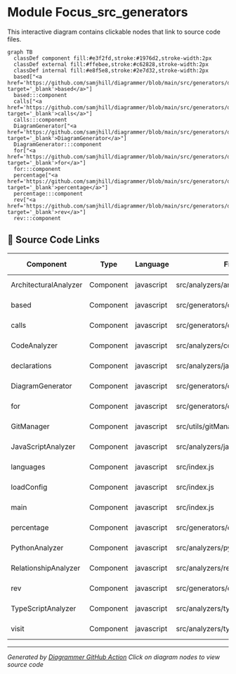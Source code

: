 # Module Focus_src_generators

This interactive diagram contains clickable nodes that link to source code files.

```mermaid
graph TB
  classDef component fill:#e3f2fd,stroke:#1976d2,stroke-width:2px
  classDef external fill:#ffebee,stroke:#c62828,stroke-width:2px
  classDef internal fill:#e8f5e8,stroke:#2e7d32,stroke-width:2px
  based["<a href='https://github.com/samjhill/diagrammer/blob/main/src/generators/diagramGenerator.js' target='_blank'>based</a>"]
  based:::component
  calls["<a href='https://github.com/samjhill/diagrammer/blob/main/src/generators/diagramGenerator.js' target='_blank'>calls</a>"]
  calls:::component
  DiagramGenerator["<a href='https://github.com/samjhill/diagrammer/blob/main/src/generators/diagramGenerator.js' target='_blank'>DiagramGenerator</a>"]
  DiagramGenerator:::component
  for["<a href='https://github.com/samjhill/diagrammer/blob/main/src/generators/diagramGenerator.js' target='_blank'>for</a>"]
  for:::component
  percentage["<a href='https://github.com/samjhill/diagrammer/blob/main/src/generators/diagramGenerator.js' target='_blank'>percentage</a>"]
  percentage:::component
  rev["<a href='https://github.com/samjhill/diagrammer/blob/main/src/generators/diagramGenerator.js' target='_blank'>rev</a>"]
  rev:::component

```

## 📁 Source Code Links

| Component | Type | Language | File Path | Source Link |
|-----------|------|----------|-----------|-------------|
| ArchitecturalAnalyzer | Component | javascript | src/analyzers/architecturalAnalyzer.js | [View Source](https://github.com/samjhill/diagrammer/blob/main/src/analyzers/architecturalAnalyzer.js) |
| based | Component | javascript | src/generators/diagramGenerator.js | [View Source](https://github.com/samjhill/diagrammer/blob/main/src/generators/diagramGenerator.js) |
| calls | Component | javascript | src/generators/diagramGenerator.js | [View Source](https://github.com/samjhill/diagrammer/blob/main/src/generators/diagramGenerator.js) |
| CodeAnalyzer | Component | javascript | src/analyzers/codeAnalyzer.js | [View Source](https://github.com/samjhill/diagrammer/blob/main/src/analyzers/codeAnalyzer.js) |
| declarations | Component | javascript | src/analyzers/javascriptAnalyzer.js | [View Source](https://github.com/samjhill/diagrammer/blob/main/src/analyzers/javascriptAnalyzer.js) |
| DiagramGenerator | Component | javascript | src/generators/diagramGenerator.js | [View Source](https://github.com/samjhill/diagrammer/blob/main/src/generators/diagramGenerator.js) |
| for | Component | javascript | src/generators/diagramGenerator.js | [View Source](https://github.com/samjhill/diagrammer/blob/main/src/generators/diagramGenerator.js) |
| GitManager | Component | javascript | src/utils/gitManager.js | [View Source](https://github.com/samjhill/diagrammer/blob/main/src/utils/gitManager.js) |
| JavaScriptAnalyzer | Component | javascript | src/analyzers/javascriptAnalyzer.js | [View Source](https://github.com/samjhill/diagrammer/blob/main/src/analyzers/javascriptAnalyzer.js) |
| languages | Component | javascript | src/index.js | [View Source](https://github.com/samjhill/diagrammer/blob/main/src/index.js) |
| loadConfig | Component | javascript | src/index.js | [View Source](https://github.com/samjhill/diagrammer/blob/main/src/index.js) |
| main | Component | javascript | src/index.js | [View Source](https://github.com/samjhill/diagrammer/blob/main/src/index.js) |
| percentage | Component | javascript | src/generators/diagramGenerator.js | [View Source](https://github.com/samjhill/diagrammer/blob/main/src/generators/diagramGenerator.js) |
| PythonAnalyzer | Component | javascript | src/analyzers/pythonAnalyzer.js | [View Source](https://github.com/samjhill/diagrammer/blob/main/src/analyzers/pythonAnalyzer.js) |
| RelationshipAnalyzer | Component | javascript | src/analyzers/relationshipAnalyzer.js | [View Source](https://github.com/samjhill/diagrammer/blob/main/src/analyzers/relationshipAnalyzer.js) |
| rev | Component | javascript | src/generators/diagramGenerator.js | [View Source](https://github.com/samjhill/diagrammer/blob/main/src/generators/diagramGenerator.js) |
| TypeScriptAnalyzer | Component | javascript | src/analyzers/typescriptAnalyzer.js | [View Source](https://github.com/samjhill/diagrammer/blob/main/src/analyzers/typescriptAnalyzer.js) |
| visit | Component | javascript | src/analyzers/typescriptAnalyzer.js | [View Source](https://github.com/samjhill/diagrammer/blob/main/src/analyzers/typescriptAnalyzer.js) |


---
*Generated by [Diagrammer GitHub Action](https://github.com/samjhill/diagrammer)*
*Click on diagram nodes to view source code*